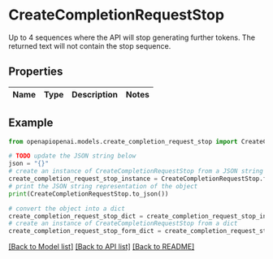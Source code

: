 # CreateCompletionRequestStop

Up to 4 sequences where the API will stop generating further tokens. The returned text will not contain the stop sequence. 

## Properties

Name | Type | Description | Notes
------------ | ------------- | ------------- | -------------

## Example

```python
from openapiopenai.models.create_completion_request_stop import CreateCompletionRequestStop

# TODO update the JSON string below
json = "{}"
# create an instance of CreateCompletionRequestStop from a JSON string
create_completion_request_stop_instance = CreateCompletionRequestStop.from_json(json)
# print the JSON string representation of the object
print(CreateCompletionRequestStop.to_json())

# convert the object into a dict
create_completion_request_stop_dict = create_completion_request_stop_instance.to_dict()
# create an instance of CreateCompletionRequestStop from a dict
create_completion_request_stop_form_dict = create_completion_request_stop.from_dict(create_completion_request_stop_dict)
```
[[Back to Model list]](../README.md#documentation-for-models) [[Back to API list]](../README.md#documentation-for-api-endpoints) [[Back to README]](../README.md)


